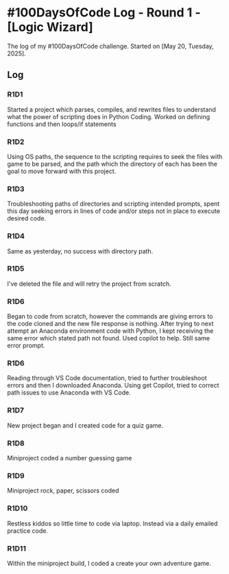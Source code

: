 # #100DaysOfCode Log - Round 1 - [Logic Wizard]

The log of my #100DaysOfCode challenge. Started on [May 20, Tuesday, 2025].

## Log

### R1D1 
Started a project which parses, compiles, and rewrites files to understand what the power of scripting does in Python Coding. Worked on defining functions and then loops/if statements

### R1D2
Using OS paths, the sequence to the scripting requires to seek the files with game to be parsed, and the path which the directory of each has been the goal to move forward with this project.

### R1D3
Troubleshooting paths of directories and scripting intended prompts, spent this day seeking errors in lines of code and/or steps not in place to execute desired code.

### R1D4
Same as yesterday, no success with directory path.

### R1D5
I've deleted the file and will retry the project from scratch.

### R1D6
Began to code from scratch, however the commands are giving errors to the code cloned and the new file response is nothing. After trying to next attempt an Anaconda environment code with Python, I kept receiving the same error which stated path not found. Used copilot to help. Still same error prompt.

### R1D6
Reading through VS Code documentation, tried to further troubleshoot errors and then I downloaded Anaconda. Using get Copilot, tried to correct path issues to use Anaconda with VS Code.

### R1D7
New project began and I created code for a quiz game. 

### R1D8
Miniproject coded a number guessing game

### R1D9
Miniproject rock, paper, scissors coded

### R1D10
Restless kiddos so little time to code via laptop. Instead via a daily emailed practice code.

### R1D11
Within the miniproject build, I coded a create your own adventure game.
